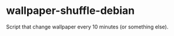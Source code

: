 wallpaper-shuffle-debian
=======================
Script that change wallpaper every 10 minutes (or something else).
